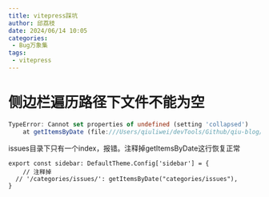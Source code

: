 ```yaml
---
title: vitepress踩坑
author: 邱荔枝
date: 2024/06/14 10:05
categories:
 - Bug万象集
tags:
 - vitepress
---
```


# 侧边栏遍历路径下文件不能为空

```ts
TypeError: Cannot set properties of undefined (setting 'collapsed')
    at getItemsByDate (file:///Users/qiuliwei/devTools/Github/qiu-blog/docs/.vitepress/config.ts.timestamp-1718444267026-eabdd6fe65dfa.mjs:226:29)
```

issues目录下只有一个index，报错。注释掉getItemsByDate这行恢复正常

```ts{3}
export const sidebar: DefaultTheme.Config['sidebar'] = {
    // 注释掉
  // '/categories/issues/': getItemsByDate("categories/issues"),
}
```

